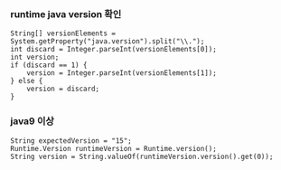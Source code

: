 ### runtime java version 확인
```
String[] versionElements = System.getProperty("java.version").split("\\.");
int discard = Integer.parseInt(versionElements[0]);
int version;
if (discard == 1) {
    version = Integer.parseInt(versionElements[1]);
} else {
    version = discard;
}
```

### java9 이상
    String expectedVersion = "15";
    Runtime.Version runtimeVersion = Runtime.version();
    String version = String.valueOf(runtimeVersion.version().get(0));